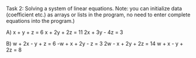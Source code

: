 Task 2: Solving a system of linear equations. Note: you can initialize data (coefficient etc.) as arrays or lists in the program, no need to enter complete equations into the program.)

A)
x + y + z = 6
x + 2y + 2z = 11
2x + 3y - 4z = 3

B)
w + 2x - y + z = 6
-w + x + 2y - z = 3
2w - x + 2y + 2z = 14
w + x - y + 2z = 8
